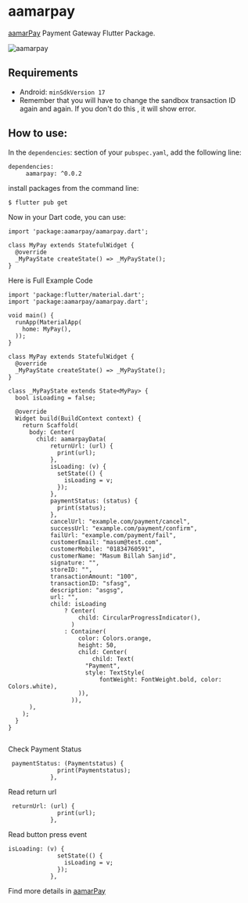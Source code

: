 # aamarpay

[aamarPay](https://aamarpay.com/) Payment Gateway Flutter Package.

![aamarpay](https://i.imgur.com/lAiUw6j.png)

## Requirements 

- Android: `minSdkVersion 17` 
- Remember that you will have to change the sandbox transaction ID again and again. If you don't do this , it will show error.
## How to use: 
In the `dependencies`: section of your `pubspec.yaml`, add the following line:
```
dependencies:
     aamarpay: ^0.0.2
```
install packages from the command line:

```
$ flutter pub get
```
Now in your Dart code, you can use:
```
import 'package:aamarpay/aamarpay.dart';

class MyPay extends StatefulWidget {
  @override
  _MyPayState createState() => _MyPayState();
}
```
Here is Full Example Code
```
import 'package:flutter/material.dart';
import 'package:aamarpay/aamarpay.dart';

void main() {
  runApp(MaterialApp(
    home: MyPay(),
  ));
}

class MyPay extends StatefulWidget {
  @override
  _MyPayState createState() => _MyPayState();
}

class _MyPayState extends State<MyPay> {
  bool isLoading = false;

  @override
  Widget build(BuildContext context) {
    return Scaffold(
      body: Center(
        child: aamarpayData(
            returnUrl: (url) {
              print(url);
            },
            isLoading: (v) {
              setState(() {
                isLoading = v;
              });
            },
            paymentStatus: (status) {
              print(status);
            },
            cancelUrl: "example.com/payment/cancel",
            successUrl: "example.com/payment/confirm",
            failUrl: "example.com/payment/fail",
            customerEmail: "masum@test.com",
            customerMobile: "01834760591",
            customerName: "Masum Billah Sanjid",
            signature: "",
            storeID: "",
            transactionAmount: "100",
            transactionID: "sfasg",
            description: "asgsg",
            url: "",
            child: isLoading
                ? Center(
                    child: CircularProgressIndicator(),
                  )
                : Container(
                    color: Colors.orange,
                    height: 50,
                    child: Center(
                        child: Text(
                      "Payment",
                      style: TextStyle(
                          fontWeight: FontWeight.bold, color: Colors.white),
                    )),
                  )),
      ),
    );
  }
}


```

Check Payment Status

```
 paymentStatus: (Paymentstatus) {
              print(Paymentstatus);
            },
```
Read return url

```
 returnUrl: (url) {
              print(url);
            },
```
Read button press event
```
isLoading: (v) {
              setState(() {
                isLoading = v;
              });
            },
```

Find more details in [aamarPay](https://aamarpay.com/) 
